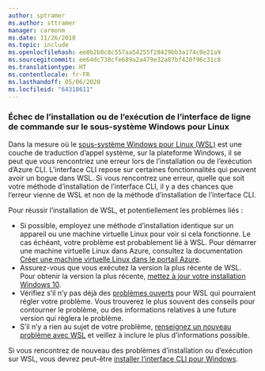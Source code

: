 ```yaml
---
author: sptramer
ms.author: sttramer
manager: carmonm
ms.date: 11/26/2018
ms.topic: include
ms.openlocfilehash: ee0b2b0c8c557aa54255f28429bb3a174c0e21a9
ms.sourcegitcommit: ee64dc738cfe689a2a479e32a87bf420f96c31c8
ms.translationtype: HT
ms.contentlocale: fr-FR
ms.lasthandoff: 05/06/2020
ms.locfileid: "64318611"
---
```

### <a name="cli-fails-to-install-or-run-on-windows-subsystem-for-linux"></a>Échec de l’installation ou de l’exécution de l’interface de ligne de commande sur le sous-système Windows pour Linux

Dans la mesure où le [sous-système Windows pour Linux (WSL)](/windows/wsl/about) est une couche de traduction d’appel système, sur la plateforme Windows, il se peut que vous rencontriez une erreur lors de l’installation ou de l’exécution d’Azure CLI. L’interface CLI repose sur certaines fonctionnalités qui peuvent avoir un bogue dans WSL. Si vous rencontrez une erreur, quelle que soit votre méthode d’installation de l’interface CLI, il y a des chances que l’erreur vienne de WSL et non de la méthode d’installation de l’interface CLI.

Pour réussir l’installation de WSL, et potentiellement les problèmes liés :

* Si possible, employez une méthode d’installation identique sur un appareil ou une machine virtuelle Linux pour voir si cela fonctionne. Le cas échéant, votre problème est probablement lié à WSL. Pour démarrer une machine virtuelle Linux dans Azure, consultez la documentation [Créer une machine virtuelle Linux dans le portail Azure](/azure/virtual-machines/linux/quick-create-portal).
* Assurez-vous que vous exécutez la version la plus récente de WSL. Pour obtenir la version la plus récente, [mettez à jour votre installation Windows 10](https://support.microsoft.com/help/4027667/windows-10-update).
* Vérifiez s’il n’y pas déjà des [problèmes ouverts](https://github.com/Microsoft/WSL/issues) pour WSL qui pourraient régler votre problème.
  Vous trouverez le plus souvent des conseils pour contourner le problème, ou des informations relatives à une future version qui règlera le problème.
* S’il n’y a rien au sujet de votre problème, [renseignez un nouveau problème avec WSL](https://github.com/Microsoft/WSL/issues/new) et veillez à inclure le plus d’informations possible.

Si vous rencontrez de nouveau des problèmes d’installation ou d’exécution sur WSL, vous devrez peut-être [installer l’interface CLI pour Windows](../install-azure-cli-windows.md).
